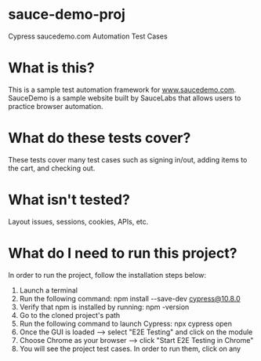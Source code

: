 # sauce-demo-proj
Cypress saucedemo.com Automation Test Cases

# What is this?
This is a sample test automation framework for www.saucedemo.com.  SauceDemo is a sample website built by SauceLabs that allows users to practice browser automation.

# What do these tests cover?
These tests cover many test cases such as signing in/out, adding items to the cart, and checking out.

# What isn't tested?
Layout issues, sessions, cookies, APIs, etc.

# What do I need to run this project?
In order to run the project, follow the installation steps below:
1. Launch a terminal
2. Run the following command: npm install --save-dev cypress@10.8.0
3. Verify that npm is installed by running: npm -version
4. Go to the cloned project's path
5. Run the following command to launch Cypress: npx cypress open
6. Once the GUI is loaded --> select "E2E Testing" and click on the module
7. Choose Chrome as your browser --> click "Start E2E Testing in Chrome"
8. You will see the project test cases. In order to run them, click on any
